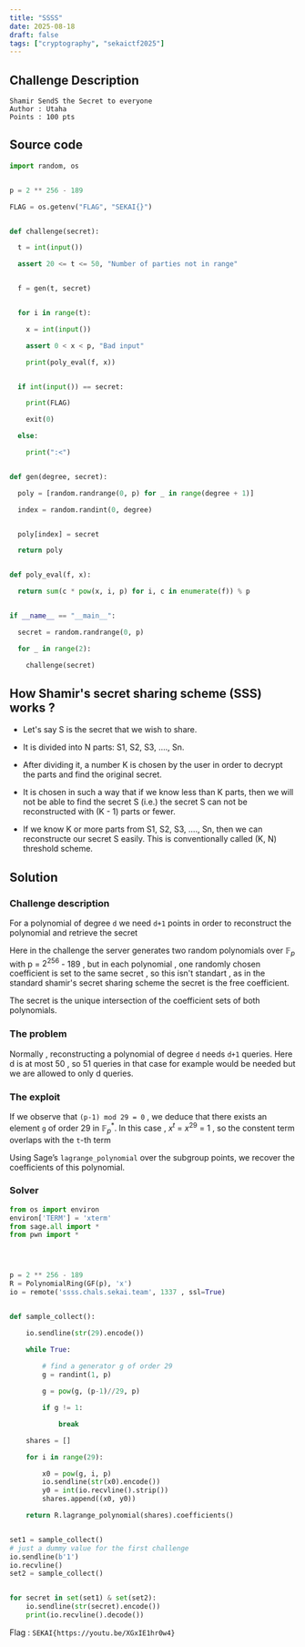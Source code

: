 ```yaml
---
title: "SSSS"
date: 2025-08-18
draft: false
tags: ["cryptography", "sekaictf2025"]
---
```


## Challenge Description 
    Shamir SendS the Secret to everyone
    Author : Utaha
    Points : 100 pts

## Source code 
```python
import random, os


p = 2 ** 256 - 189

FLAG = os.getenv("FLAG", "SEKAI{}")


def challenge(secret):

  t = int(input())

  assert 20 <= t <= 50, "Number of parties not in range"


  f = gen(t, secret)


  for i in range(t):

    x = int(input())

    assert 0 < x < p, "Bad input"

    print(poly_eval(f, x))


  if int(input()) == secret:

    print(FLAG)

    exit(0)

  else:

    print(":<")


def gen(degree, secret):

  poly = [random.randrange(0, p) for _ in range(degree + 1)]

  index = random.randint(0, degree)


  poly[index] = secret

  return poly


def poly_eval(f, x):

  return sum(c * pow(x, i, p) for i, c in enumerate(f)) % p


if __name__ == "__main__":

  secret = random.randrange(0, p)

  for _ in range(2):

    challenge(secret)
```

## How Shamir's secret sharing scheme (SSS) works ?

- Let's say S is the secret that we wish to share.

- It is divided into N parts: S1, S2, S3, ...., Sn.

- After dividing it, a number K is chosen by the user in order to decrypt the parts and find the original secret.

- It is chosen in such a way that if we know less than K parts, then we will not be able to find the secret S (i.e.) the secret S can not be reconstructed with (K - 1) parts or fewer.

- If we know K or more parts from S1, S2, S3, ...., Sn, then we can reconstructe our secret S easily. This is conventionally called (K, N) threshold scheme.

## Solution 

### Challenge description
For a polynomial of degree `d` we need `d+1` points in order to reconstruct the polynomial and retrieve the secret

Here in the challenge the server generates two random polynomials over $\mathbb{F}_p$ with p = $2^{256}$ - 189 , but in each polynomial , one randomly chosen coefficient is set to the same secret , so this isn't standart , as in the standard shamir's secret sharing scheme the secret is the free coefficient.

The secret is the unique intersection of the coefficient sets of both polynomials.

### The problem

Normally , reconstructing a polynomial of degree `d` needs `d+1` queries. Here d is at most 50 , so 51 queries in that case for example  would be needed but we are allowed to only d queries.

### The exploit

If we observe that `(p-1) mod 29 = 0` , we deduce that there exists an element `g` of order 29 in $\mathbb{F}_p^*$. In this case , $x^{t}$ = $x^{29}$ = 1 , so the constent term overlaps with the  `t`-th term

Using Sage’s `lagrange_polynomial` over the subgroup points, we recover the coefficients of this polynomial.

### Solver
```python
from os import environ
environ['TERM'] = 'xterm'
from sage.all import *
from pwn import *




p = 2 ** 256 - 189
R = PolynomialRing(GF(p), 'x')
io = remote('ssss.chals.sekai.team', 1337 , ssl=True)


def sample_collect():

    io.sendline(str(29).encode())

    while True:
    
        # find a generator g of order 29
        g = randint(1, p)

        g = pow(g, (p-1)//29, p)

        if g != 1:

            break

    shares = []

    for i in range(29):

        x0 = pow(g, i, p)
        io.sendline(str(x0).encode())
        y0 = int(io.recvline().strip())
        shares.append((x0, y0))

    return R.lagrange_polynomial(shares).coefficients()


set1 = sample_collect()
# just a dummy value for the first challenge
io.sendline(b'1')
io.recvline()
set2 = sample_collect()


for secret in set(set1) & set(set2):
    io.sendline(str(secret).encode())
    print(io.recvline().decode())
```

Flag : `SEKAI{https://youtu.be/XGxIE1hr0w4}`